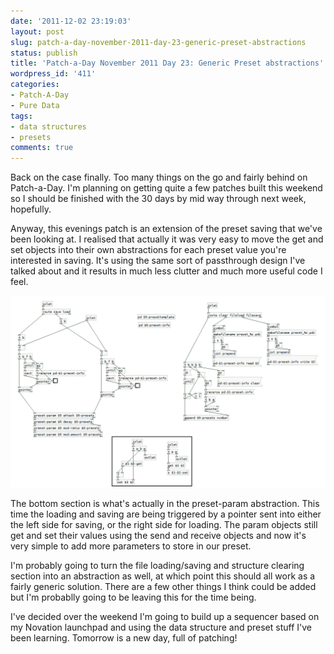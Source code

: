 ```yaml
---
date: '2011-12-02 23:19:03'
layout: post
slug: patch-a-day-november-2011-day-23-generic-preset-abstractions
status: publish
title: 'Patch-a-Day November 2011 Day 23: Generic Preset abstractions'
wordpress_id: '411'
categories:
- Patch-A-Day
- Pure Data
tags:
- data structures
- presets
comments: true
---
```


Back on the case finally. Too many things on the go and fairly behind on Patch-a-Day. I'm planning on getting quite a few patches built this weekend so I should be finished with the 30 days by mid way through next week, hopefully.

Anyway, this evenings patch is an extension of the preset saving that we've been looking at. I realised that actually it was very easy to move the get and set objects into their own abstractions for each preset value you're interested in saving. It's using the same sort of passthrough design I've talked about and it results in much less clutter and much more useful code I feel.

![Individual preset parameter abstractions](/a/2011-12-02-patch-a-day-november-2011-day-23-generic-preset-abstractions/improved-preset-abstractions.png)

The bottom section is what's actually in the preset-param abstraction. This time the loading and saving are being triggered by a pointer sent into either the left side for saving, or the right side for loading. The param objects still get and set their values using the send and receive objects and now it's very simple to add more parameters to store in our preset.

I'm probably going to turn the file loading/saving and structure clearing section into an abstraction as well, at which point this should all work as a fairly generic solution. There are a few other things I think could be added but I'm probablly going to be leaving this for the time being.

I've decided over the weekend I'm going to build up a sequencer based on my Novation launchpad and using the data structure and preset stuff I've been learning. Tomorrow is a new day, full of patching!
